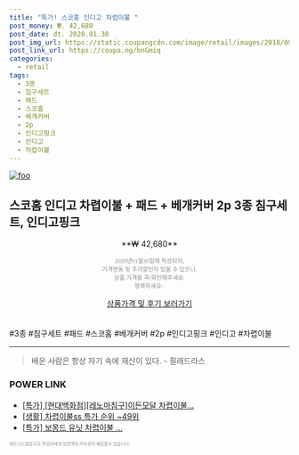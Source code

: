 ```yaml
--- 
title: "특가! 스코홈 인디고 차렵이불 " 
post_money: ₩. 42,680 
post_date: dt. 2020.01.30 
post_img_url: https://static.coupangcdn.com/image/retail/images/2018/09/06/18/6/913e7ebe-40c7-4e7b-ba6f-7953ee1cab04.jpg 
post_link_url: https://coupa.ng/bnGmiq 
categories: 
  - retail 
tags: 
  - 3종 
  - 침구세트 
  - 패드 
  - 스코홈 
  - 베개커버 
  - 2p 
  - 인디고핑크 
  - 인디고 
  - 차렵이불 
--- 
```

[![foo](https://static.coupangcdn.com/image/retail/images/2018/09/06/18/6/913e7ebe-40c7-4e7b-ba6f-7953ee1cab04.jpg)](https://coupa.ng/bnGmiq) 

## 스코홈 인디고 차렵이불 + 패드 + 베개커버 2p 3종 침구세트, 인디고핑크 
<p style="text-align: center;">**₩ 42,680**</p> 
<p style="text-align: center;"><span style="color: #898c8f; font-family: Georgia,Times,serif; font-size: 0.75em;">2020년01월30일에 작성되어, <br>가격변동 및 추가할인이 있을 수 있으니,<br> 상품 가격을 꼭!확인해주세요.<br>행복하세요~</span> 
</p>	 
<div markdown="0" style="text-align: center;"><a href="https://coupa.ng/bnGmiq" class="btn btn--success">상품가격 및 후기 보러가기</a></div> 
<br><br> 
  #3종 #침구세트 #패드 #스코홈 #베개커버 #2p #인디고핑크 #인디고 #차렵이불 
<hr> 

> 배운 사람은 항상 자기 속에 재산이 있다. - 필래드라스 


### POWER LINK

* <a href="https://blog.naver.com/an0733/221789825035" target="_blank">[특가] [현대백화점][레노마침구]이든모달 차렵이불...</a>
* <a href="https://blog.naver.com/sakai111/221789616492" target="_blank"> [생활] 차렵이불ss 특가 순위 ~49위</a>
* <a href="https://blog.naver.com/santokki14/221789677994" target="_blank">[특가] 보몽드 유닛 차렵이불 ...</a>

<span style="color: #898c8f; font-family: Georgia,Times,serif; font-size: 0.55em;">파트너스활동으로 작성자에게 일정액의 커미션이 제공될수 있습니다.</span> 

